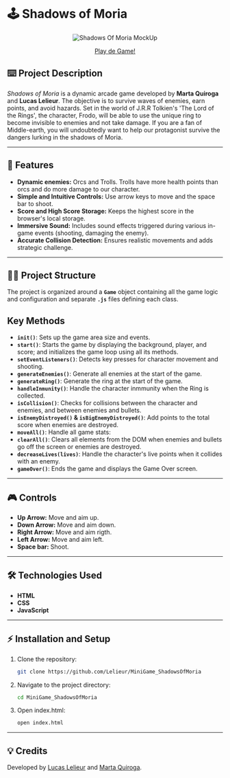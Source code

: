 # 🕹️ **Shadows of Moria**


<p align="center">
  <img src="https://res.cloudinary.com/dhluctrie/image/upload/v1736501114/Shadows_of_Moria_-_MockUp_qjbhky.jpg" alt="Shadows Of Moria MockUp">
</p>

<p align="center">
  <a href="https://lelieur.github.io/MiniGame_ShadowsOfMoria/">Play de Game!</a>
</p>

## ⌨️ **Project Description**  
*Shadows of Moria* is a dynamic arcade game developed by **Marta Quiroga** and **Lucas Lelieur**. The objective is to survive waves of enemies, earn points, and avoid hazards. Set in the world of J.R.R Tolkien's 'The Lord of the Rings', the character, Frodo, will be able to use the unique ring to become invisible to enemies and not take damage. If you are a fan of Middle-earth, you will undoubtedly want to help our protagonist survive the dangers lurking in the shadows of Moria.

---

## 🚀 **Features**  
- **Dynamic enemies:** Orcs and Trolls. Trolls have more health points than orcs and do more damage to our character.  
- **Simple and Intuitive Controls:** Use arrow keys to move and the space bar to shoot.
- **Score and High Score Storage:** Keeps the highest score in the browser's local storage.
- **Immersive Sound:** Includes sound effects triggered during various in-game events (shooting, damaging the enemy).
- **Accurate Collision Detection:** Ensures realistic movements and adds strategic challenge.

---

## 🧑‍💻 **Project Structure**  
The project is organized around a **`Game`** object containing all the game logic and configuration and separate **`.js`** files defining each class.

## **Key Methods**  
- **`init()`**: Sets up the game area size and events.  
- **`start()`**: Starts the game by displaying the background, player, and score; and initializes the game loop using all its methods.  
- **`setEventListeners()`**: Detects key presses for character movement and shooting.  
- **`generateEnemies()`**: Generate all enemies at the start of the game.
- **`generateRing()`**: Generate the ring at the start of the game.
- **`handleInmunity()`**: Handle the character inmmunity when the Ring is collected.
- **`isCollision()`**: Checks for collisions between the character and enemies, and between enemies and bullets.
- **`isEnemyDistroyed()` & `isBigEnemyDistroyed()`**: Add points to the total score when enemies are destroyed.
- **`moveAll()`**: Handle all game stats: 
- **`clearAll()`**: Clears all elements from the DOM when enemies and bullets go off the screen or enemies are destroyed.
- **`decreaseLives(lives)`**: Handle the character's live points when it collides with an enemy.
- **`gameOver()`**: Ends the game and displays the Game Over screen.


---

## 🎮 **Controls**  
- **Up Arrow:** Move and aim up.  
- **Down Arrow:** Move and aim down.  
- **Right Arrow:** Move and aim rigth.  
- **Left Arrow:** Move and aim left.  
- **Space bar:** Shoot.  


---

## 🛠️ **Technologies Used**  
- **HTML**
- **CSS**
- **JavaScript**

---

## ⚡️ **Installation and Setup**  
1. Clone the repository:  
   ```bash
   git clone https://github.com/Lelieur/MiniGame_ShadowsOfMoria
2. Navigate to the project directory:
   ```bash
   cd MiniGame_ShadowsOfMoria
3. Open index.html:
   ```bash
   open index.html

___

## 💡 **Credits**

Developed by <a href="https://github.com/Lelieur">Lucas Lelieur</a> and <a href="https://github.com/martaqui">Marta Quiroga</a>.



